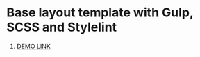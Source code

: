 # Base layout template with Gulp, SCSS and Stylelint

1. [DEMO LINK](https://serhii-naumenko.github.io/bose-landing/)
